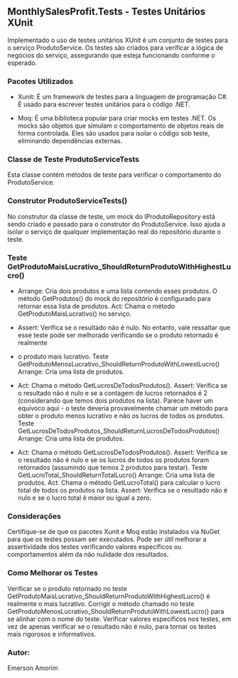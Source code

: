 ## MonthlySalesProfit.Tests - Testes Unitários XUnit

Implementado o uso de  testes unitários XUnit é um conjunto de testes para o serviço ProdutoService. Os testes são criados para verificar a lógica de negócios 
do serviço, assegurando que esteja funcionando conforme o esperado. 

### Pacotes Utilizados
- Xunit: É um framework de testes para a linguagem de programação C#. É usado para escrever testes unitários para o código .NET.

- Moq: É uma biblioteca popular para criar mocks em testes .NET. Os mocks são objetos que simulam o comportamento de objetos reais de forma controlada. 
Eles são usados para isolar o código sob teste, eliminando dependências externas.

### Classe de Teste ProdutoServiceTests
Esta classe contém métodos de teste para verificar o comportamento do ProdutoService.

### Construtor ProdutoServiceTests()
No construtor da classe de teste, um mock do IProdutoRepository está sendo criado e passado para o construtor do ProdutoService. Isso ajuda a isolar o serviço 
de qualquer implementação real do repositório durante o teste.

### Teste GetProdutoMaisLucrativo_ShouldReturnProdutoWithHighestLucro()
- Arrange: Cria dois produtos e uma lista contendo esses produtos. O método GetProdutos() do mock do repositório é configurado para retornar essa lista de produtos.
Act: Chama o método GetProdutoMaisLucrativo() no serviço.

- Assert: Verifica se o resultado não é nulo. No entanto, vale ressaltar que esse teste pode ser melhorado verificando se o produto retornado é realmente
- o produto mais lucrativo.
Teste GetProdutoMenosLucrativo_ShouldReturnProdutoWithLowestLucro()
Arrange: Cria uma lista de produtos.

- Act: Chama o método GetLucrosDeTodosProdutos().
Assert: Verifica se o resultado não é nulo e se a contagem de lucros retornados é 2 (considerando que temos dois produtos na lista). Parece haver um equívoco
aqui - o teste deveria provavelmente chamar um método para obter o produto menos lucrativo e não os lucros de todos os produtos.
Teste GetLucrosDeTodosProdutos_ShouldReturnLucrosDeTodosProdutos()
Arrange: Cria uma lista de produtos.

- Act: Chama o método GetLucrosDeTodosProdutos().
Assert: Verifica se o resultado não é nulo e se os lucros de todos os produtos foram retornados (assumindo que temos 2 produtos para testar).
Teste GetLucroTotal_ShouldReturnTotalLucro()
Arrange: Cria uma lista de produtos.
Act: Chama o método GetLucroTotal() para calcular o lucro total de todos os produtos na lista.
Assert: Verifica se o resultado não é nulo e se o lucro total é maior ou igual a zero.

### Considerações
Certifique-se de que os pacotes Xunit e Moq estão instalados via NuGet para que os testes possam ser executados.
Pode ser útil melhorar a assertividade dos testes verificando valores específicos ou comportamentos além da não nulidade dos resultados.


### Como Melhorar os Testes
Verificar se o produto retornado no teste GetProdutoMaisLucrativo_ShouldReturnProdutoWithHighestLucro() é realmente o mais lucrativo.
Corrigir o método chamado no teste GetProdutoMenosLucrativo_ShouldReturnProdutoWithLowestLucro() para se alinhar com o nome do teste.
Verificar valores específicos nos testes, em vez de apenas verificar se o resultado não é nulo, para tornar os testes mais rigorosos e informativos.


### Autor:
Emerson Amorim



